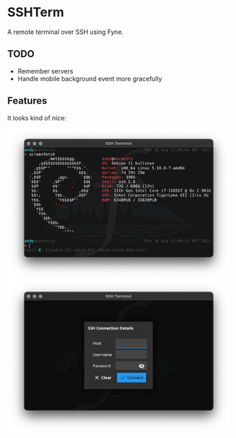 # SSHTerm

A remote terminal over SSH using Fyne.

## TODO

* Remember servers
* Handle mobile background event more gracefully

## Features

It looks kind of nice:

![](img/screenshot1.png)
![](img/screenshot2.png)
